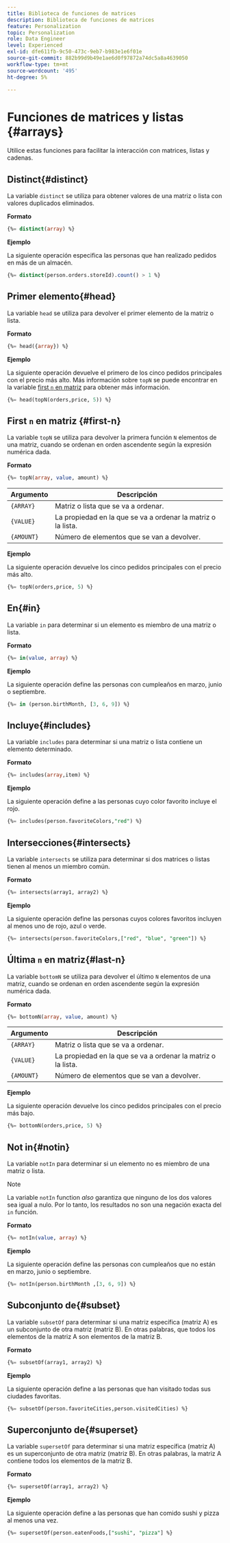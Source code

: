 ```yaml
---
title: Biblioteca de funciones de matrices
description: Biblioteca de funciones de matrices
feature: Personalization
topic: Personalization
role: Data Engineer
level: Experienced
exl-id: dfe611fb-9c50-473c-9eb7-b983e1e6f01e
source-git-commit: 882b99d9b49e1ae6d0f97872a74dc5a8a4639050
workflow-type: tm+mt
source-wordcount: '495'
ht-degree: 5%

---
```


# Funciones de matrices y listas {#arrays}

Utilice estas funciones para facilitar la interacción con matrices, listas y cadenas.

## Distinct{#distinct}

La variable `distinct` se utiliza para obtener valores de una matriz o lista con valores duplicados eliminados.

**Formato**

```sql
{%= distinct(array) %}
```

**Ejemplo**

La siguiente operación especifica las personas que han realizado pedidos en más de un almacén.

```sql
{%= distinct(person.orders.storeId).count() > 1 %}
```

## Primer elemento{#head}

La variable `head` se utiliza para devolver el primer elemento de la matriz o lista.

**Formato**

```sql
{%= head({array}) %}
```

**Ejemplo**

La siguiente operación devuelve el primero de los cinco pedidos principales con el precio más alto. Más información sobre `topN` se puede encontrar en la variable [first `n` en matriz](#first-n) para obtener más información.

```sql
{%= head(topN(orders,price, 5)) %}
```

## First `n` en matriz {#first-n}

La variable `topN` se utiliza para devolver la primera función `N` elementos de una matriz, cuando se ordenan en orden ascendente según la expresión numérica dada.

**Formato**

```sql
{%= topN(array, value, amount) %}
```

| Argumento | Descripción |
| --------- | ----------- |
| `{ARRAY}` | Matriz o lista que se va a ordenar. |
| `{VALUE}` | La propiedad en la que se va a ordenar la matriz o la lista. |
| `{AMOUNT}` | Número de elementos que se van a devolver. |

**Ejemplo**

La siguiente operación devuelve los cinco pedidos principales con el precio más alto.

```sql
{%= topN(orders,price, 5) %}
```

## En{#in}

La variable `in` para determinar si un elemento es miembro de una matriz o lista.

**Formato**

```sql
{%= in(value, array) %}
```

**Ejemplo**

La siguiente operación define las personas con cumpleaños en marzo, junio o septiembre.

```sql
{%= in (person.birthMonth, [3, 6, 9]) %}
```

## Incluye{#includes}

La variable `includes` para determinar si una matriz o lista contiene un elemento determinado.

**Formato**

```sql
{%= includes(array,item) %}
```

**Ejemplo**

La siguiente operación define a las personas cuyo color favorito incluye el rojo.

```sql
{%= includes(person.favoriteColors,"red") %}
```

## Intersecciones{#intersects}

La variable `intersects` se utiliza para determinar si dos matrices o listas tienen al menos un miembro común.

**Formato**

```sql
{%= intersects(array1, array2) %}
```

**Ejemplo**

La siguiente operación define las personas cuyos colores favoritos incluyen al menos uno de rojo, azul o verde.

```sql
{%= intersects(person.favoriteColors,["red", "blue", "green"]) %}
```


<!-- ## Intersection{#intersection}

The `intersection` function is used to determine the common members of two arrays or lists.

**Format**

```sql
intersection({ARRAY},{ARRAY})
```

**Example**

The following operation defines if person 1 and person 2 both have favorite colors of red, blue, and green.

```sql
intersection(person1.favoriteColors,person2.favoriteColors) = ["red", "blue", "green"]
```
-->

## Última `n` en matriz{#last-n}

La variable `bottomN` se utiliza para devolver el último `N` elementos de una matriz, cuando se ordenan en orden ascendente según la expresión numérica dada.

**Formato**

```sql
{%= bottomN(array, value, amount) %}
```

| Argumento | Descripción |
| --------- | ----------- | 
| `{ARRAY}` | Matriz o lista que se va a ordenar. |
| `{VALUE}` | La propiedad en la que se va a ordenar la matriz o la lista. |
| `{AMOUNT}` | Número de elementos que se van a devolver. |

**Ejemplo**

La siguiente operación devuelve los cinco pedidos principales con el precio más bajo.

```sql
{%= bottomN(orders,price, 5) %}
```


## Not in{#notin}

La variable `notIn` para determinar si un elemento no es miembro de una matriz o lista.

>[!NOTE]
>
>La variable `notIn` function *also* garantiza que ninguno de los dos valores sea igual a nulo. Por lo tanto, los resultados no son una negación exacta del `in` función.

**Formato**

```sql
{%= notIn(value, array) %}
```

**Ejemplo**

La siguiente operación define las personas con cumpleaños que no están en marzo, junio o septiembre.

```sql
{%= notIn(person.birthMonth ,[3, 6, 9]) %}
```


## Subconjunto de{#subset}

La variable `subsetOf` para determinar si una matriz específica (matriz A) es un subconjunto de otra matriz (matriz B). En otras palabras, que todos los elementos de la matriz A son elementos de la matriz B.

**Formato**

```sql
{%= subsetOf(array1, array2) %}
```

**Ejemplo**

La siguiente operación define a las personas que han visitado todas sus ciudades favoritas.

```sql
{%= subsetOf(person.favoriteCities,person.visitedCities) %}
```

## Superconjunto de{#superset}

La variable `supersetOf` para determinar si una matriz específica (matriz A) es un superconjunto de otra matriz (matriz B). En otras palabras, la matriz A contiene todos los elementos de la matriz B.

**Formato**

```sql
{%= supersetOf(array1, array2) %}
```

**Ejemplo**

La siguiente operación define a las personas que han comido sushi y pizza al menos una vez.

```sql
{%= supersetOf(person.eatenFoods,["sushi", "pizza"] %}
```
